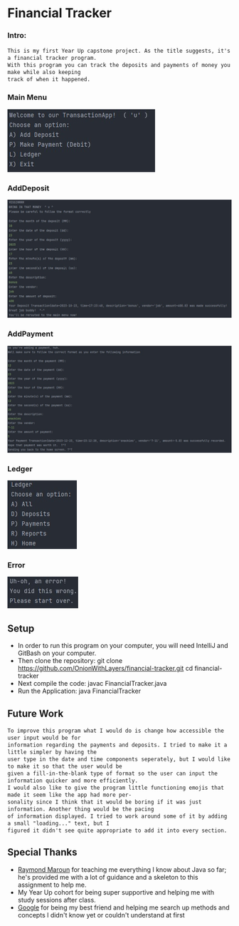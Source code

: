 # Financial Tracker

### Intro:
    This is my first Year Up capstone project. As the title suggests, it's a financial tracker program.
    With this program you can track the deposits and payments of money you make while also keeping 
    track of when it happened.
### Main Menu
![transactionAppTitle.jpg](screenshots%2FtransactionAppTitle.jpg)
### AddDeposit
![addDeposit.jpg](screenshots%2FaddDeposit.jpg)
### AddPayment
![addPayment.jpg](screenshots%2FaddPayment.jpg)
### Ledger
![ledger.jpg](screenshots%2Fledger.jpg)
### Error
![error.jpg](screenshots%2Ferror.jpg)
## Setup
- In order to run this program on your computer, you will need IntelliJ and GitBash on your computer.
- Then clone the repository: git clone https://github.com/OnionWithLayers/financial-tracker.git cd financial-tracker
- Next compile the code: javac FinancialTracker.java
- Run the Application: java FinancialTracker
## Future Work
    To improve this program what I would do is change how accessible the user input would be for 
    information regarding the payments and deposits. I tried to make it a little simpler by having the 
    user type in the date and time components seperately, but I would like to make it so that the user would be 
    given a fill-in-the-blank type of format so the user can input the information quicker and more efficiently.
    I would also like to give the program little functioning emojis that made it seem like the app had more per-
    sonality since I think that it would be boring if it was just information. Another thing would be the pacing 
    of information displayed. I tried to work around some of it by adding a small "loading..." text, but I 
    figured it didn't see quite appropriate to add it into every section.
## Special Thanks
- [Raymond Maroun](https://github.com/RayMaroun) for teaching me everything I know about Java so far; he's provided me with a lot of guidance and a skeleton to this assignment to help me.
- My Year Up cohort for being super supportive and helping me with study sessions after class.
- [Google](https://www.google.com/) for being my best friend and helping me search up methods and concepts I didn't know yet or couldn't understand at first